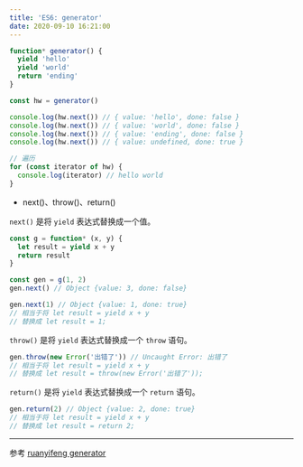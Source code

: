 ```yaml
---
title: 'ES6: generator'
date: 2020-09-10 16:21:00
---
```


```js
function* generator() {
  yield 'hello'
  yield 'world'
  return 'ending'
}

const hw = generator()

console.log(hw.next()) // { value: 'hello', done: false }
console.log(hw.next()) // { value: 'world', done: false }
console.log(hw.next()) // { value: 'ending', done: false }
console.log(hw.next()) // { value: undefined, done: true }

// 遍历
for (const iterator of hw) {
  console.log(iterator) // hello world
}
```

- next()、throw()、return()

`next()` 是将 `yield` 表达式替换成一个值。

```js
const g = function* (x, y) {
  let result = yield x + y
  return result
}

const gen = g(1, 2)
gen.next() // Object {value: 3, done: false}

gen.next(1) // Object {value: 1, done: true}
// 相当于将 let result = yield x + y
// 替换成 let result = 1;
```

`throw()` 是将 `yield` 表达式替换成一个 `throw` 语句。

```js
gen.throw(new Error('出错了')) // Uncaught Error: 出错了
// 相当于将 let result = yield x + y
// 替换成 let result = throw(new Error('出错了'));
```

`return()` 是将 `yield` 表达式替换成一个 `return` 语句。

```js
gen.return(2) // Object {value: 2, done: true}
// 相当于将 let result = yield x + y
// 替换成 let result = return 2;
```

---

参考 [ruanyifeng generator](https://es6.ruanyifeng.com/#docs/generator)
